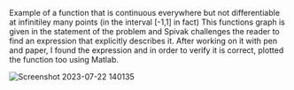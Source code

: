 Example of a function that is continuous everywhere but not differentiable at infinitiley many points (in the interval [-1,1] in fact)
This functions graph is given in the statement of the problem and Spivak challenges the reader to find an expression that explicitly describes it. After working on it with pen and paper, I found the expression and in order to verify it is correct, plotted the function too using Matlab.

![Screenshot 2023-07-22 140135](https://github.com/Panithecracker/Real-Analysis-Visuals/assets/97905110/852bf457-8da1-427d-b45e-0dd3e92d4b28)
